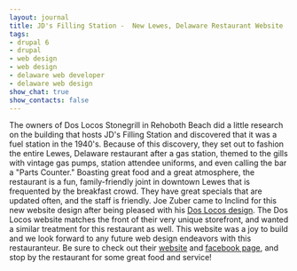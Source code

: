```yaml
---
layout: journal
title: JD's Filling Station -  New Lewes, Delaware Restaurant Website
tags: 
- drupal 6
- drupal
- web design
- web design
- delaware web developer
- delaware web design
show_chat: true
show_contacts: false
---
```


The owners of Dos Locos Stonegrill in Rehoboth Beach did a little research on the building that hosts JD's Filling Station and discovered that it was a fuel station in the 1940's. Because of this discovery, they set out to fashion the entire Lewes, Delaware restaurant after a gas station, themed to the gills with vintage gas pumps, station attendee uniforms, and even calling the bar a "Parts Counter."   Boasting great food and a great atmosphere, the restaurant is a fun, family-friendly joint in downtown Lewes that is frequented by the breakfast crowd. They have great specials that are updated often, and the staff is friendly.   Joe Zuber came to Inclind for this new website design after being pleased with his <a href="/our-work/dos-locos/detail.htm" title="Dos Locos Restaurant - Rehoboth Beach, Delaware Website Design">Dos Locos design</a>. The Dos Locos website matches the front of their very unique storefront, and wanted a similar treatment for this restaurant as well. This website was a joy to build and we look forward to any future web design endeavors with this restauranteur. Be sure to check out their <a href="http://www.jdsfillingstation.com" title="Lewes, Delaware Restaurant - JD's Filling Station">website</a> and <a href="http://www.facebook.com/pages/Lewes-DE/JDs-Filling-Station/10150097735800554?ref=search&amp;sid=25KQcYp7pUUHtFXrxGkzPA.3693817637..1" title="JD's Filling Station Facebook Page">facebook page</a>, and stop by the restaurant for some great food and service!